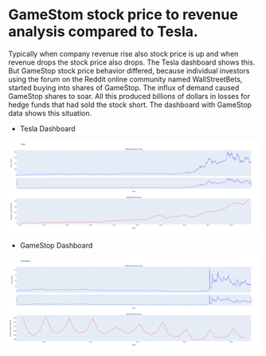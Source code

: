 # GameStom stock price to revenue analysis compared to Tesla.


Typically when company revenue rise also stock price is up and when revenue drops the stock price also drops. The Tesla dashboard shows this. But GameStop stock price behavior differed, because individual investors using the forum on the Reddit online community named WallStreetBets, started buying into shares of GameStop. The influx of demand caused GameStop shares to soar. All this produced billions of dollars in losses for hedge funds that had sold the stock short. The dashboard with GameStop data shows this situation.


- Tesla Dashboard <br />

![price-vs-revenue](images/Tesla.png)


- GameStop Dashboard <br />

![price-vs-revenue](images/GameStop.png)
